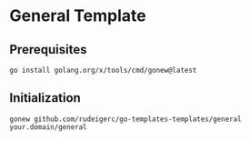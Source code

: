 # General Template

## Prerequisites

```shell
go install golang.org/x/tools/cmd/gonew@latest
```

## Initialization

```shell
gonew github.com/rudeigerc/go-templates-templates/general your.domain/general
```
